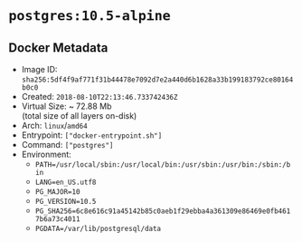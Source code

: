 # `postgres:10.5-alpine`

## Docker Metadata

- Image ID: `sha256:5df4f9af771f31b44478e7092d7e2a440d6b1628a33b199183792ce80164b0c0`
- Created: `2018-08-10T22:13:46.733742436Z`
- Virtual Size: ~ 72.88 Mb  
  (total size of all layers on-disk)
- Arch: `linux`/`amd64`
- Entrypoint: `["docker-entrypoint.sh"]`
- Command: `["postgres"]`
- Environment:
  - `PATH=/usr/local/sbin:/usr/local/bin:/usr/sbin:/usr/bin:/sbin:/bin`
  - `LANG=en_US.utf8`
  - `PG_MAJOR=10`
  - `PG_VERSION=10.5`
  - `PG_SHA256=6c8e616c91a45142b85c0aeb1f29ebba4a361309e86469e0fb4617b6a73c4011`
  - `PGDATA=/var/lib/postgresql/data`
